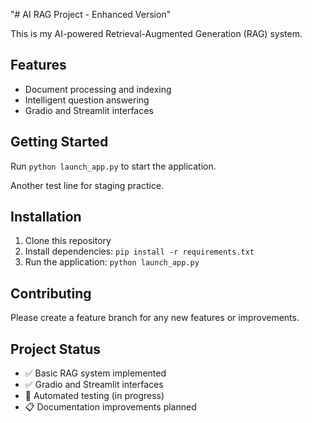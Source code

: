 "# AI RAG Project - Enhanced Version" 

This is my AI-powered Retrieval-Augmented Generation (RAG) system.

## Features
- Document processing and indexing
- Intelligent question answering
- Gradio and Streamlit interfaces

## Getting Started
Run `python launch_app.py` to start the application.

Another test line for staging practice.

## Installation
1. Clone this repository
2. Install dependencies: `pip install -r requirements.txt`
3. Run the application: `python launch_app.py`

## Contributing
Please create a feature branch for any new features or improvements.

## Project Status
- ✅ Basic RAG system implemented
- ✅ Gradio and Streamlit interfaces
- 🚧 Automated testing (in progress)
- 📋 Documentation improvements planned